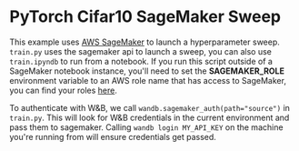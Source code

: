 # PyTorch Cifar10 SageMaker Sweep

This example uses [AWS SageMaker](https://aws.amazon.com/sagemaker/) to launch a hyperparameter sweep. `train.py` uses
the sagemaker api to launch a sweep, you can also use `train.ipyndb` to run from a notebook. If you run this script outside of a SageMaker notebook instance, you'll need to set the **SAGEMAKER_ROLE** environment variable to an AWS role name that has access to SageMaker, you can find your roles [here](https://console.aws.amazon.com/iam/home?#/roles).

To authenticate with W&B, we call `wandb.sagemaker_auth(path="source")` in `train.py`. This will look for W&B credentials in the current environment and pass them to sagemaker. Calling `wandb login MY_API_KEY` on the machine you're running from will ensure credentials get passed.
